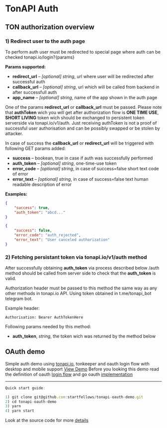 # TonAPI Auth

## TON authorization overview
### 1) Redirect user to the auth page
To perform auth user must be redirected to special page where auth can be checked
tonapi.io/login?{params}

**Params supported:**
* **redirect_url** – *[optional]* *string*, url where user will be redirected after successful auth
* **callback_url** – *[optional]* *string*, url which will be called from backend in after successfull auth
* **app_name** – *[optional]* *string*, name of the app shown in the auth page

One of the params **redirect_url** or **callback_url** must be passed. Please note that **authToken** wich you will get after authorization flow is **ONE TIME USE**, **SHORT LIVING** token wich should be exchanged to persistent token serverside via tonapi.io/v1/auth. Just receiving authToken is not a proof of successful user authorisation and can be possibly swapped or be stolen by attacker.

In case of success the **callback_url** or **redirect_url** will be triggered with following GET params added:
* **success** – bookean, true in case if auth was successfully performed
* **auth_token** – *[optional]* *string*, one-time-use token  
* **error_code** – *[optional]* *string*, in case of success=false short text code of error
* **error_text** – *[optional]* *string*, in case of success=false text human readable description of error

**Examples:**
```JSON
{
    "success": true,
    "auth_token": "abcd..."
}
```
```JSON
{
    "success": false,
    "error_code": "auth_rejected",
    "error_text": "User canceled authorization"
}
```

### 2) Fetching persistant token via tonapi.io/v1/auth method
After successfully obtaining **auth_token** via process described below /auth method should be called from server side to check that the **auth_token** is valid.

Authorization header must be passed to this method the same way as any other methods in tonapi.io API. Using token obtained in t.me/tonapi_bot telegram bot.

Example header:
```
Authorisation: Bearer AuthTokenHere
```

Following params needed by this method:
* **auth_token**, *string*, the token wich was returned by the method below


## OAuth demo
Simple auth demo using [tonapi.io](https://tonapi.io/), tonkeeper and oauth login flow with desktop and mobile support
[View Demo](https://tonapi-oauth.herokuapp.com/)
Before you looking this demo read the definition of oauth [login flow](https://www.techtarget.com/searchapparchitecture/definition/OAuth) and go oauth [implementation](https://github.com/go-oauth2/oauth2)

***
```javascript
Quick start guide:

1) git clone git@github.com:startfellows/tonapi-oauth-demo.git
2) cd tonapi-oauth-demo
3) yarn
4) yarn start
```

Look at the source code for more [details](https://github.com/startfellows/tonapi-oauth-demo/blob/master/src/App.tsx)